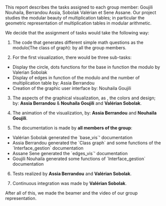This report describes the tasks assigned to each group member: Goujili Nouhaila, Berrandou Assia, Sobolak Valérian et Sene Assane. Our project studies the modular beauty of multiplication tables; in particular the geometric representation of multiplication tables in modular arithmetic.

We decide that the assignment of tasks would take the following way:

1. The code that generates different simple math questions as the modulo(The class of graph): by all the group members.

2. For the first visualization, there would be three sub-tasks:

<ul>
<li>Display the circle, dots functions for the base in function the modulo by Valerian Sobolak </li>
<li>Display of edges in function of the modulo and the number of multiplication table by: Assia Berrandou </li>
<li>Creation of the graphic user interface by: Nouhaila Goujili</li>
</ul>


3. The aspects of the graphical visualization, as ,  the colors and design; by: **Assia Berrandou** & **Nouhaila Goujili** and **Valérian Sobolak**. 

4. The animation of the visualization, by: **Assia Berrandou** and **Nouhaila Goujili**.

5.  The documentation is made by **all members of the group**: 
 <ul>
 <li> Valérian Sobolak  generated the `base_vis`' documentation </li>
 <li> Assia Berrandou generated the `Class graph` and some functions of the `Interface_gestion` documentation </li>
 <li> Assane Sene generated the `edges_vis`' documentation </li>
 <li> Goujili Nouhaila generated some functions of `Interface_gestion` documentation </li>
 </ul>


6. Tests realized by **Assia Berrandou** and **Valérian Sobolak**. 

7. Continuous integration was made by **Valérian Sobolak**. 


After all of this, we made the beamer and the video of our group representation.
